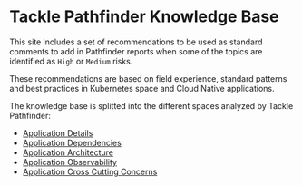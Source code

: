 # Tackle Pathfinder Knowledge Base

This site includes a set of recommendations to be used as standard comments to add
in Pathfinder reports when some of the topics are identified as `High` or `Medium` risks.

These recommendations are based on field experience, standard patterns and best practices
in Kubernetes space and Cloud Native applications.

The knowledge base is splitted into the different spaces analyzed by Tackle Pathfinder:

* [Application Details](./01-app-details/README.md)
* [Application Dependencies](./02-app-dependencies/README.md)
* [Application Architecture](./03-app-architecture/README.md)
* [Application Observability](./04-app-observability/README.md)
* [Application Cross Cutting Concerns](./05-app-cross-cutting-concerns/README.md)
